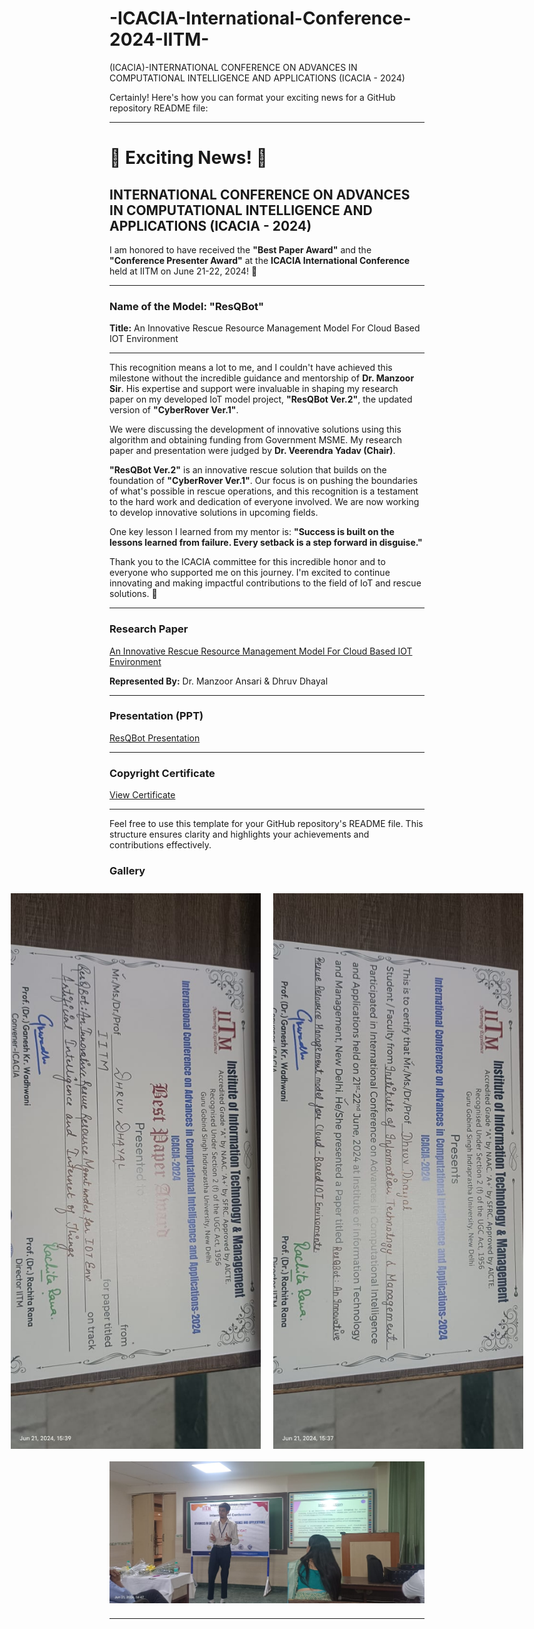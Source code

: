 # -ICACIA-International-Conference-2024-IITM-
(ICACIA)-INTERNATIONAL CONFERENCE ON ADVANCES IN COMPUTATIONAL INTELLIGENCE AND APPLICATIONS (ICACIA - 2024)


Certainly! Here's how you can format your exciting news for a GitHub repository README file:

---

# 🌟 Exciting News! 🌟

## INTERNATIONAL CONFERENCE ON ADVANCES IN COMPUTATIONAL INTELLIGENCE AND APPLICATIONS (ICACIA - 2024)

I am honored to have received the **"Best Paper Award"** and the **"Conference Presenter Award"** at the **ICACIA International Conference** held at IITM on June 21-22, 2024! 🎉

---

### Name of the Model: "ResQBot"

**Title:** An Innovative Rescue Resource Management Model For Cloud Based IOT Environment

---

This recognition means a lot to me, and I couldn't have achieved this milestone without the incredible guidance and mentorship of **Dr. Manzoor Sir**. His expertise and support were invaluable in shaping my research paper on my developed IoT model project, **"ResQBot Ver.2"**, the updated version of **"CyberRover Ver.1"**.

We were discussing the development of innovative solutions using this algorithm and obtaining funding from Government MSME. My research paper and presentation were judged by **Dr. Veerendra Yadav (Chair)**.

**"ResQBot Ver.2"** is an innovative rescue solution that builds on the foundation of **"CyberRover Ver.1"**. Our focus is on pushing the boundaries of what's possible in rescue operations, and this recognition is a testament to the hard work and dedication of everyone involved. We are now working to develop innovative solutions in upcoming fields.

One key lesson I learned from my mentor is: **"Success is built on the lessons learned from failure. Every setback is a step forward in disguise."**

Thank you to the ICACIA committee for this incredible honor and to everyone who supported me on this journey. I'm excited to continue innovating and making impactful contributions to the field of IoT and rescue solutions. 🚀

---

### Research Paper

[An Innovative Rescue Resource Management Model For Cloud Based IOT Environment](https://lnkd.in/gDddWv8k)

**Represented By:** Dr. Manzoor Ansari & Dhruv Dhayal

---

### Presentation (PPT)

[ResQBot Presentation](https://lnkd.in/gTjkBFaQ)

---

### Copyright Certificate

[View Certificate](https://lnkd.in/gJgsEeHq)

---

Feel free to use this template for your GitHub repository's README file. This structure ensures clarity and highlights your achievements and contributions effectively.

### Gallery
<div style="display: flex; justify-content: center;">
    <img src="ResQBot Images/Best Paper Award.jpg" alt="Image 1" style="margin: 10px;" width="400">
    <img src="ResQBot Images/Confrence Certificate.jpg" alt="Image 2" style="margin: 10px;" width="400">
</div>
<div style="display: flex; justify-content: center;">
    <img src="ResQBot Images/Confrence Best Paper Award.jpg" alt="Image 3" style="margin: 10px;" width="900">
</div>
<hr>
